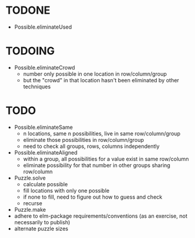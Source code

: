 # TODONE

+ Possible.eliminateUsed

# TODOING

+ Possible.eliminateCrowd
  + number only possible in one location in row/column/group
  + but the "crowd" in that location hasn't been eliminated by other techniques

# TODO

+ Possible.eliminateSame
  + n locations, same n possibilities, live in same row/column/group
  + eliminate those possibilities in row/column/group
  + need to check all groups, rows, columns independently
+ Possible.eliminateAligned
  + within a group, all possibilities for a value exist in same row/column
  + eliminate possibility for that number in other groups sharing row/column
+ Puzzle.solve
  + calculate possible
  + fill locations with only one possible
  + if none to fill, need to figure out how to guess and check
  + recurse
+ Puzzle.make
+ adhere to elm-package requirements/conventions (as an exercise, not necessarily to publish)
+ alternate puzzle sizes
